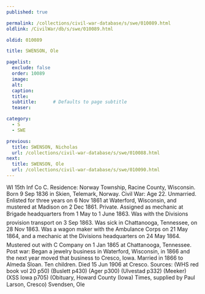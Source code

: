 ```yaml
---
published: true

permalink: /collections/civil-war-database/s/swe/010089.html
oldlink: /CivilWar/db/s/swe/010089.html

oldid: 010089

title: SWENSON, Ole

pagelist:
  exclude: false
  order: 10089
  image: 
  alt:
  caption:
  title:
  subtitle:      # Defaults to page subtitle
  teaser:

category: 
  - S 
  - SWE

previous:
  title: SWENSON, Nicholas
  url: /collections/civil-war-database/s/swe/010088.html  
next:
  title: SWENSON, Ole
  url: /collections/civil-war-database/s/swe/010090.html   
---
```

WI 15th Inf Co C. Residence: Norway Township, Racine County, Wisconsin. Born 9 Sep 1836 in Skien, Telemark, Norway. Civil War: Age 22. Unmarried. Enlisted for three years on 6 Nov 1861 at Waterford, Wisconsin, and mustered at Madison on 2 Dec 1861. Private. Assigned as mechanic at Brigade headquarters from 1 May to 1 June 1863. Was with the Division&#146;s provision transport on 3 Sep 1863. Was sick in Chattanooga, Tennessee, on 28 Nov 1863. Was a wagon maker with the Ambulance Corps on 21 May 1864, and a mechanic at the Division&#146;s headquarters on 24 May 1864. Mustered out with C Company on 1 Jan 1865 at Chattanooga, Tennessee. Post war: Began a jewelry business in Waterford, Wisconsin, in 1866 and the next year moved that business to Cresco, Iowa. Married in 1866 to Almeda Sloan. Ten children. Died 15 Jun 1906 at Cresco. Sources: (WHS red book vol 20 p50) (Buslett p430) (Ager p300) (Ulvestad p332) (Meeker) (XSS Iowa p705) (Obituary, Howard County (Iowa) Times, supplied by Paul Larson, Cresco) &#147;Svendsen, Ole&#148;